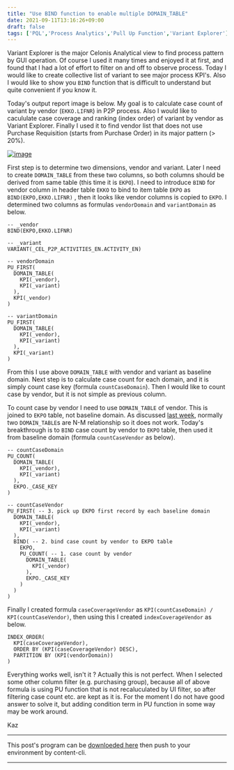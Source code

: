 ```yaml
---
title: "Use BIND function to enable multiple DOMAIN_TABLE"
date: 2021-09-11T13:16:26+09:00
draft: false
tags: ['PQL','Process Analytics','Pull Up Function','Variant Explorer']
---
```


Variant Explorer is the major Celonis Analytical view to find process pattern by GUI operation. Of course I used it many times and enjoyed it at first, and found that I had a lot of effort to filter on and off to observe process. Today I would like to create collective list of variant to see major process KPI's. Also I would like to show you `BIND` function that is difficult to understand but quite convenient if you know it.

Today's output report image is below. My goal is to calculate case count of variant by vendor (`EKKO.LIFNR`) in P2P process. Also I would like to cacululate case coverage and ranking (index order) of variant by vendor as Variant Explorer. Finally I used it to find vendor list that does not use Purchase Requisition (starts from Purchase Order) in its major pattern (> 20%).

[![image](https://user-images.githubusercontent.com/67397583/132936310-2c1e9f17-d2ae-48d8-9044-57722c232e22.png)](https://user-images.githubusercontent.com/67397583/132936310-2c1e9f17-d2ae-48d8-9044-57722c232e22.png)

First step is to determine two dimensions, vendor and variant. Later I need to create `DOMAIN_TABLE` from these two columns, so both columns should be derived from same table (this time it is `EKPO`). I need to introduce `BIND` for vendor column in header table `EKKO` to bind to item table `EKPO` as `BIND(EKPO,EKKO.LIFNR)` , then it looks like vendor columns is copied to `EKPO`. I determined two columns as formulas `vendorDomain` and `variantDomain` as below.

```
-- _vendor
BIND(EKPO,EKKO.LIFNR)

-- _variant
VARIANT(_CEL_P2P_ACTIVITIES_EN.ACTIVITY_EN)

-- vendorDomain
PU_FIRST(
  DOMAIN_TABLE(
    KPI(_vendor),
    KPI(_variant)
  ),
  KPI(_vendor)
)

-- variantDomain
PU_FIRST(
  DOMAIN_TABLE(
    KPI(_vendor),
    KPI(_variant)
  ),
  KPI(_variant)
)
```

From this I use above `DOMAIN_TABLE` with vendor and variant as baseline domain. Next step is to calculate case count for each domain, and it is simply count case key (formula `countCaseDomain`). Then I would like to count case by vendor, but it is not simple as previous column.

To count case by vendor I need to use `DOMAIN_TABLE` of vendor. This is joined to `EKPO` table, not baseline domain. As discussed [last week](../2021-09-04-convert-count-unit-of-kpi-by-count-distinct/), normally two `DOMAIN_TABLE`s are N-M relationship so it does not work. Today's breakthrough is to `BIND` case count by vendor to `EKPO` table, then used it from baseline domain (formula `countCaseVendor` as below).

```
-- countCaseDomain
PU_COUNT(
  DOMAIN_TABLE(
    KPI(_vendor),
    KPI(_variant)
  ),
  EKPO._CASE_KEY
)

-- countCaseVendor 
PU_FIRST( -- 3. pick up EKPO first record by each baseline domain
  DOMAIN_TABLE(
    KPI(_vendor),
    KPI(_variant)
  ),
  BIND( -- 2. bind case count by vendor to EKPO table
    EKPO,
    PU_COUNT( -- 1. case count by vendor
      DOMAIN_TABLE(
        KPI(_vendor)
      ),
      EKPO._CASE_KEY
    )
  )
)
```

Finally I created formula `caseCoverageVendor` as `KPI(countCaseDomain) / KPI(countCaseVendor)`, then using this I created `indexCoverageVendor` as below.

```
INDEX_ORDER(
  KPI(caseCoverageVendor),
  ORDER BY (KPI(caseCoverageVendor) DESC),
  PARTITION BY (KPI(vendorDomain))
)
```

Everything works well, isn't it ? Actually this is not perfect. When I selected some other column filter (e.g. purchasing group), because all of above formula is using PU function that is not recaluculated by UI filter, so after filtering case count etc. are kept as it is. For the moment I do not have good answer to solve it, but adding condition term in PU function in some way may be work around.

Kaz

---

This post's program can be [downloeded here](../../examples/p2p_analysis_20210911.json) then push to your environment by content-cli.

---
